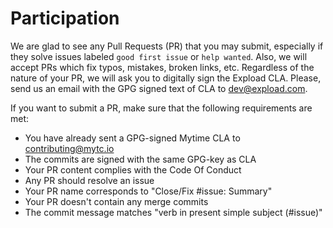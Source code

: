 # Participation

We are glad to see any Pull Requests (PR) that you may submit, especially if they solve issues labeled `good first issue` or `help wanted`. Also, we will accept PRs which fix typos, mistakes, broken links, etc. Regardless of the nature of your PR, we will ask you to digitally sign the Expload CLA. Please, send us an email with the GPG signed text of CLA to [dev@expload.com](dev@expload.com).

If you want to submit a PR, make sure that the following requirements are met:

* You have already sent a GPG-signed Mytime CLA to contributing@mytc.io
* The commits are signed with the same GPG-key as CLA
* Your PR content complies with the Code Of Conduct
* Any PR should resolve an issue
* Your PR name corresponds to "Close/Fix #issue: Summary"
* Your PR doesn't contain any merge commits
* The commit message matches "verb in present simple subject (#issue)"
